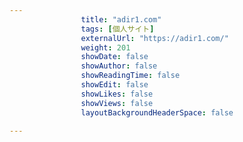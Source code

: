 ---
                title: "adir1.com"
                tags: [個人サイト]
                externalUrl: "https://adir1.com/"
                weight: 201
                showDate: false
                showAuthor: false
                showReadingTime: false
                showEdit: false
                showLikes: false
                showViews: false
                layoutBackgroundHeaderSpace: false
                ---

